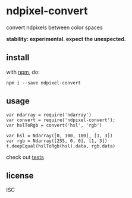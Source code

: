 # ndpixel-convert

convert ndpixels between color spaces

**stability: experimental. expect the unexpected.**

## install

with [npm](http://npmjs.org), do:

```
npm i --save ndpixel-convert
```

## usage

```
var ndarray = require('ndarray')
var convert = require('ndpixel-convert');
var hslToRgb = convert('hsl', 'rgb')

var hsl = Ndarray([0, 100, 100], [1, 3])
var rgb = Ndarray([255, 0, 0], [1, 3])
t.deepEqual(hslToRgb(hsl).data, rgb.data)
```

check out [tests](https://github.com/ahdinosaur/ndpixel-convert/blob/master/test.js)

## license

ISC
